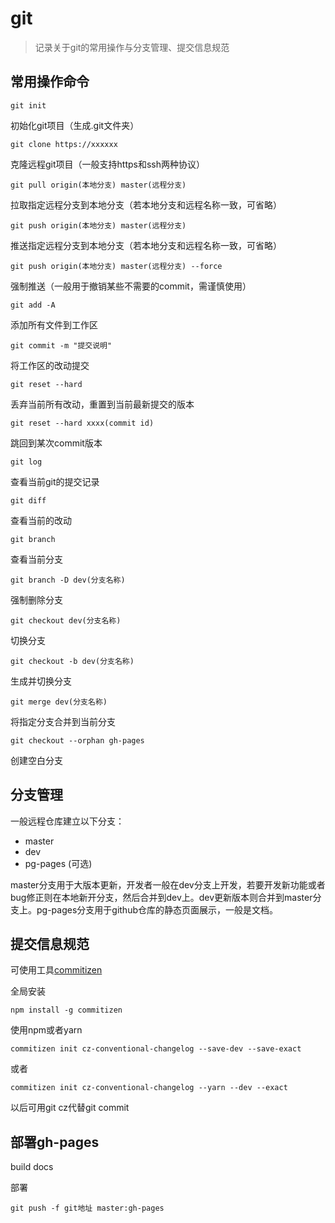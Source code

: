 # git

> 记录关于git的常用操作与分支管理、提交信息规范

## 常用操作命令

```
git init
```
初始化git项目（生成.git文件夹）

```
git clone https://xxxxxx
```
克隆远程git项目（一般支持https和ssh两种协议）

```
git pull origin(本地分支) master(远程分支)
```
拉取指定远程分支到本地分支（若本地分支和远程名称一致，可省略）

```
git push origin(本地分支) master(远程分支)
```
推送指定远程分支到本地分支（若本地分支和远程名称一致，可省略）

```
git push origin(本地分支) master(远程分支) --force
```
强制推送（一般用于撤销某些不需要的commit，需谨慎使用）

```
git add -A
```
添加所有文件到工作区

```
git commit -m "提交说明"
```
将工作区的改动提交

```
git reset --hard
```
丢弃当前所有改动，重置到当前最新提交的版本

```
git reset --hard xxxx(commit id)
```
跳回到某次commit版本

```
git log
```
查看当前git的提交记录

```
git diff
```
查看当前的改动

```
git branch
```
查看当前分支

```
git branch -D dev(分支名称)
```
强制删除分支

```
git checkout dev(分支名称)
```
切换分支

```
git checkout -b dev(分支名称)
```
生成并切换分支

```
git merge dev(分支名称)
```
将指定分支合并到当前分支

```
git checkout --orphan gh-pages
```
创建空白分支

## 分支管理

一般远程仓库建立以下分支：

- master
- dev
- pg-pages (可选)

master分支用于大版本更新，开发者一般在dev分支上开发，若要开发新功能或者bug修正则在本地新开分支，然后合并到dev上。dev更新版本则合并到master分支上。pg-pages分支用于github仓库的静态页面展示，一般是文档。

## 提交信息规范

可使用工具[commitizen](https://github.com/commitizen/cz-cli)

全局安装
```
npm install -g commitizen
```

使用npm或者yarn
```
commitizen init cz-conventional-changelog --save-dev --save-exact
```
或者
```
commitizen init cz-conventional-changelog --yarn --dev --exact
```

以后可用git cz代替git commit

## 部署gh-pages

build docs

部署

```
git push -f git地址 master:gh-pages
```